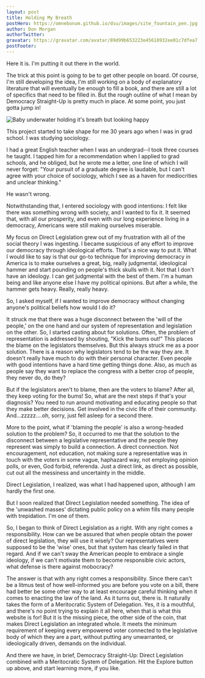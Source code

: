 ```yaml
---
layout: post
title: Holding My Breath
postHero: https://omnebonum.github.io/dsu/images/site_fountain_pen.jpg
author: Don Morgan
authorTwitter:
gravatar: https://gravatar.com/avatar/89d99b653223e45618932ee01c7dfea7
postFooter:
---
```

Here it is. I'm putting it out there in the world.

The trick at this point is going to be to get other people on board.  Of course,
I'm still developing the idea, I'm still working on a body of explanatory literature
that will eventually be enough to fill a book, and there are still a lot of specifics
that need to be filled in.  But the rough outline of what I mean by Democracy
Straight-Up is pretty much in place.  At some point, you just gotta jump in!


<img class="pull-left" style="max-width: 400px; height: auto;" src="https://omnebonum.github.io/dsu/images/site_baby.jpg" alt="Baby underwater holding it's breath but looking happy">

This project started to take shape for me 30 years ago when I was in grad school. I was studying sociology.

I had a great English teacher when I was an undergrad--I took three courses he taught. I tapped him for a recommendation when I applied to grad schools, and he obliged, but he wrote me a letter, one line of which I will never forget: "Your pursuit of a graduate degree is laudable, but I can't agree with your choice of sociology, which I see as a haven for mediocrities and unclear thinking."

He wasn't wrong.

Notwithstanding that, I entered sociology with good intentions: I felt like there was something wrong with society, and I wanted to fix it. It seemed that, with all our prosperity, and even with our long experience living in a democracy, Americans were still making ourselves miserable.    

My focus on Direct Legislation grew out of my frustration with all of the social theory I was ingesting. I became
suspicious of any effort to improve our democracy through ideological efforts.  That's
a nice way to put it. What I would like to say is that our go-to technique for improving
democracy in America is to make ourselves a great, big, really judgmental, ideological hammer and start pounding on people's thick skulls with it. Not that I don't have an ideology. I can get
judgmental with the best of them. I'm a human being and like anyone else I have my political opinions.
But after a while, the hammer gets heavy.  Really, really heavy.  

So, I asked myself, if I wanted to improve democracy without changing anyone's political beliefs how would I do it?  

It struck me that there was a huge disconnect between the 'will of the people,' on the
one hand and our system of representation and legislation on the other.  So,
I started casting about for solutions. Often, the problem of representation is addressed
by shouting, "Kick the bums out!"  This places the blame on the legislators themselves. But
this always struck me as a poor solution.  There is a reason why legislators tend to
be the way they are.  It doesn't really have much to do with their personal character.
Even people with good intentions have a hard time getting things done.  Also, as much as
people say they want to replace the congress with a better crop of people, they never do,
do they?  

But if the legislators aren't to blame, then are the voters to blame?  After all, they
keep voting for the bums!  So, what are the next steps if that's your diagnosis?  You need
to run around motivating and educating people so that they make better decisions. Get
involved in the civic life of their community.  And...zzzzz....oh, sorry, just fell asleep
for a second there.

More to the point, what if 'blaming the people' is also a wrong-headed solution to the
problem?  So, it occurred to me that the solution to the disconnect between a legislative
representative and the people they represent was simply to build a connection.  A direct
connection.  Not encouragement, not education, not making sure a representative was
in touch with the voters in some vague, haphazard way, not employing opinion polls, or even, God forbid, referenda.
Just a direct link, as direct as possible, cut out all the messiness and uncertainty
in the middle.  

Direct Legislation, I realized, was what I had happened upon, although I am hardly the first one.

But I soon realized that Direct Legislation needed something.  The
idea of the 'unwashed masses' dictating public policy on a whim fills many people
with trepidation.  I'm one of them.  

So, I began to think of Direct Legislation as a right.  With any right comes a responsibility.
How can we be assured that when people obtain the power of direct legislation, they will use
it wisely?  Our representatives were supposed to be the 'wise' ones, but that system
has clearly failed in that regard.  And if we can't sway the American people to embrace
a single ideology, if we can't motivate them to become responsible civic actors, what
defense is there against mobocracy?  

The answer is that with any right comes a responsibility.  Since there can't be a litmus
test of how well-informed you are before you vote on a bill, there had better be some
other way to at least encourage careful thinking when it comes to enacting the law
of the land.  As it turns out, there is. It naturally takes the form of a Meritocratic System of Delegation. Yes, it is a mouthful, and there's no point trying to explain it all here, when that is what this website is for!  But it is the missing piece, the other side of the coin, that makes Direct Legislation an integrated whole. It meets the
minimum requirement of keeping every empowered voter connected to the legislative body of
which they are a part, without putting any unwarranted, or ideologically driven, demands
on the individual.  

And there we have, in brief, Democracy Straight-Up: Direct Legislation combined with
a Meritocratic System of Delegation. Hit the Explore button up above, and start learning more, if you like.  
